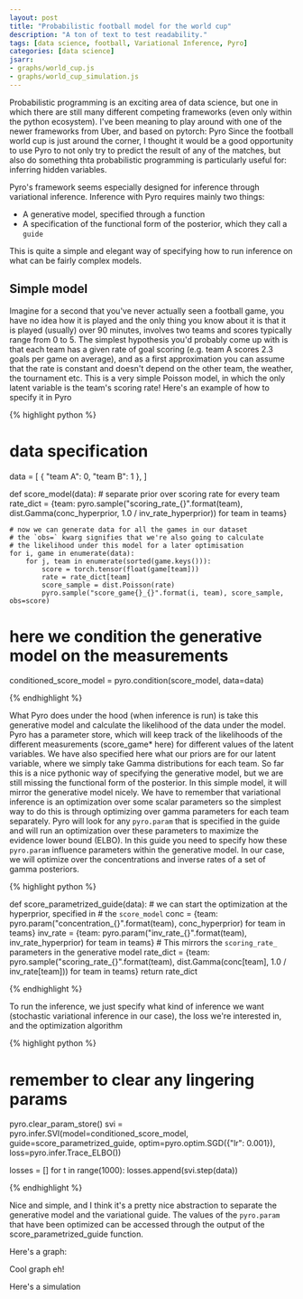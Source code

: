 ```yaml
---
layout: post
title: "Probabilistic football model for the world cup"
description: "A ton of text to test readability."
tags: [data science, football, Variational Inference, Pyro]
categories: [data science]
jsarr:
- graphs/world_cup.js
- graphs/world_cup_simulation.js
---
```


Probabilistic programming is an exciting area of data science, but one in which there are still many different competing frameworks (even only within the python ecosystem). I've been meaning to play around with one of the newer frameworks from Uber, and based on pytorch: Pyro
Since the football world cup is just around the corner, I thought it would be a good opportunity to use Pyro to not only try to predict the result of any of the matches, but also do something thta probabilistic programming is particularly useful for: inferring hidden variables.

Pyro's framework seems especially designed for inference through variational inference. Inference with Pyro requires mainly two things:
- A generative model, specified through a function
- A specification of the functional form of the posterior, which they call a `guide`

This is quite a simple and elegant way of specifying how to run inference on what can be fairly complex models. 

<!-- more -->

## Simple model

Imagine for a second that you've never actually seen a football game, you have no idea how it is played and the only thing you know about it is that it is played (usually) over 90 minutes, involves two teams and scores typically range from 0 to 5. The simplest hypothesis you'd probably come up with is that each team has a given rate of goal scoring (e.g. team A scores 2.3 goals per game on average), and as a first approximation you can assume that the rate is constant and doesn't depend on the other team, the weather, the tournament etc. This is a very simple Poisson model, in which the only latent variable is the team's scoring rate! Here's an example of how to specify it in Pyro

{% highlight python %}

# data specification
data = [
	{
	"team A": 0,
	"team B": 1
},
]

def score_model(data):
    # separate prior over scoring rate for every team
    rate_dict = {team: pyro.sample("scoring_rate_{}".format(team), 
    			dist.Gamma(conc_hyperprior, 1.0 / inv_rate_hyperprior))
                for team in teams}

    # now we can generate data for all the games in our dataset
    # the `obs=` kwarg signifies that we're also going to calculate
    # the likelihood under this model for a later optimisation
    for i, game in enumerate(data):
        for j, team in enumerate(sorted(game.keys())):
            score = torch.tensor(float(game[team]))
            rate = rate_dict[team]
            score_sample = dist.Poisson(rate)
            pyro.sample("score_game{}_{}".format(i, team), score_sample, obs=score)

# here we condition the generative model on the measurements
conditioned_score_model = pyro.condition(score_model, data=data)

{% endhighlight %}

What Pyro does under the hood (when inference is run) is take this generative model and calculate the likelihood of the data under the model. 
Pyro has a parameter store, which will keep track of the likelihoods of the different measurements (score_game* here) for different values of the latent variables. We have also specified here what our priors are for our latent variable, where we simply take Gamma distributions for each team. So far this is a nice pythonic way of specifying the generative model, but we are still missing the functional form of the posterior. In this simple model, it will mirror the generative model nicely. We have to remember that variational inference is an optimization over some scalar parameters so the simplest way to do this is through optimizing over gamma parameters for each team separately. Pyro will look for any `pyro.param` that is specified in the guide and will run an optimization over these parameters to maximize the evidence lower bound (ELBO). In this guide you need to specify how these `pyro.param` influence parameters within the generative model. In our case, we will optimize over the concentrations and inverse rates of a set of gamma posteriors. 

{% highlight python %}

def score_parametrized_guide(data):
    # we can start the optimization at the hyperprior, specified in
    # the `score_model`
    conc = {team: pyro.param("concentration_{}".format(team), 
                             conc_hyperprior)
           for team in teams}
    inv_rate = {team: pyro.param("inv_rate_{}".format(team), 
                             	 inv_rate_hyperprior)
           for team in teams}
    # This mirrors the `scoring_rate_` parameters in the generative model
    rate_dict = {team: pyro.sample("scoring_rate_{}".format(team), dist.Gamma(conc[team], 1.0 / inv_rate[team]))
                 for team in teams}
    return rate_dict

{% endhighlight %}  

To run the inference, we just specify what kind of inference we want (stochastic variational inference in our case), the loss we're interested in, and the optimization algorithm

{% highlight python %}

# remember to clear any lingering params
pyro.clear_param_store()
svi = pyro.infer.SVI(model=conditioned_score_model,
                     guide=score_parametrized_guide,
                     optim=pyro.optim.SGD({"lr": 0.001}),
                     loss=pyro.infer.Trace_ELBO())

losses = []
for t in range(1000):
    losses.append(svi.step(data))

{% endhighlight %}

Nice and simple, and I think it's a pretty nice abstraction to separate the generative model and the variational guide. The values of the `pyro.param` that have been optimized can be accessed through the output of the score_parametrized_guide function.

Here's a graph:

<div id= "footballGraph"></div>

Cool graph eh!

Here's a simulation

<div id="footballGameSim"></div>